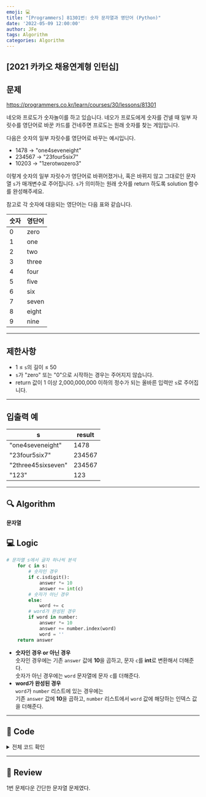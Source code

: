 ```yaml
---
emoji: 💻
title: "[Programmers] 81301번: 숫자 문자열과 영단어 (Python)"
date: '2022-05-09 12:00:00'
author: JFe
tags: Algorithm
categories: Algorithm
---
```


## [2021 카카오 채용연계형 인턴십]

## 문제
https://programmers.co.kr/learn/courses/30/lessons/81301

네오와 프로도가 숫자놀이를 하고 있습니다. 네오가 프로도에게 숫자를 건넬 때 일부 자릿수를 영단어로 바꾼 카드를 건네주면 프로도는 원래 숫자를 찾는 게임입니다.

다음은 숫자의 일부 자릿수를 영단어로 바꾸는 예시입니다.

- 1478 → "one4seveneight"  
- 234567 → "23four5six7"  
- 10203 → "1zerotwozero3"  

이렇게 숫자의 일부 자릿수가 영단어로 바뀌어졌거나, 혹은 바뀌지 않고 그대로인 문자열 `s`가 매개변수로 주어집니다. `s`가 의미하는 원래 숫자를 return 하도록 solution 함수를 완성해주세요.

참고로 각 숫자에 대응되는 영단어는 다음 표와 같습니다.

|숫자|영단어|
|---|---|
|0|zero|
|1|one|
|2|two|
|3|three|
|4|four|
|5|five|
|6|six|
|7|seven|
|8|eight|
|9|nine|


---

## 제한사항  
- 1 ≤ `s`의 길이 ≤ 50  
- `s`가 "zero" 또는 "0"으로 시작하는 경우는 주어지지 않습니다.  
- return 값이 1 이상 2,000,000,000 이하의 정수가 되는 올바른 입력만 `s`로 주어집니다.  

---

## 입출력 예  
|s|result|
|---|---|
|"one4seveneight"|1478|
|"23four5six7"|234567|
|"2three45sixseven"|234567|
|"123"|123|


---

## 🔍 Algorithm
**문자열**

## 💻 Logic

```Python
# 문자열 s에서 글자 하나씩 분석
    for c in s:
        # 숫자인 경우
        if c.isdigit():
            answer *= 10
            answer += int(c)
        # 숫자가 아닌 경우
        else:
            word += c
        # word가 완성된 경우
        if word in number:
            answer *= 10
            answer += number.index(word)
            word = ''
    return answer
```
- **숫자인 경우 or 아닌 경우**  
  숫자인 경우에는 기존 `answer` 값에 **10**을 곱하고, 문자 `c`를 **int**로 변환해서 더해준다.  
  숫자가 아닌 경우에는 `word` 문자열에 문자 `c`를 더해준다.  
- **word가 완성된 경우**  
  `word`가 `number` 리스트에 있는 경우에는  
  기존 `answer` 값에 **10**을 곱하고, `number` 리스트에서 `word` 값에 해당하는 인덱스 값을 더해준다.  

---

## 🧩 Code
<details><summary>전체 코드 확인</summary>

```Python
def solution(s):
    answer, word = 0, ''
    number = ['zero', 'one', 'two', 'three', 'four', 'five', 'six', 'seven', 'eight', 'nine']
    # 문자열 s에서 글자 하나씩 분석
    for c in s:
        # 숫자인 경우
        if c.isdigit():
            answer *= 10
            answer += int(c)
        # 숫자가 아닌 경우
        else:
            word += c
        # word가 완성된 경우
        if word in number:
            answer *= 10
            answer += number.index(word)
            word = ''
    return answer
```
</details>

---

## 📝 Review

1번 문제다운 간단한 문자열 문제였다.


```toc
```